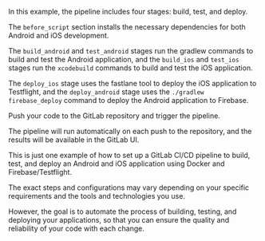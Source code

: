 In this example, the pipeline includes four stages: build, test, and deploy. 

The `before_script` section installs the necessary dependencies for both Android and iOS development. 

The `build_android` and `test_android` stages run the gradlew commands to build and test the Android application, and the `build_ios` and `test_ios` stages run the `xcodebuild` commands to build and test the iOS application. 

The `deploy_ios` stage uses the fastlane tool to deploy the iOS application to Testflight, and the `deploy_android` stage uses the `./gradlew firebase_deploy` command to deploy the Android application to Firebase.

Push your code to the GitLab repository and trigger the pipeline. 

The pipeline will run automatically on each push to the repository, and the results will be available in the GitLab UI.

This is just one example of how to set up a GitLab CI/CD pipeline to build, test, and deploy an Android and iOS application using Docker and Firebase/Testflight. 

The exact steps and configurations may vary depending on your specific requirements and the tools and technologies you use. 

However, the goal is to automate the process of building, testing, and deploying your applications, so that you can ensure the quality and reliability of your code with each change.
